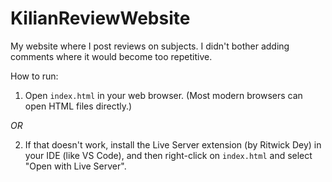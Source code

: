 # KilianReviewWebsite
My website where I post reviews on subjects. I didn't bother adding comments where it would become too repetitive.

How to run:

1. Open `index.html` in your web browser.  (Most modern browsers can open HTML files directly.)

*OR*

2. If that doesn't work, install the Live Server extension (by Ritwick Dey) in your IDE (like VS Code), and then right-click on `index.html` and select "Open with Live Server".

